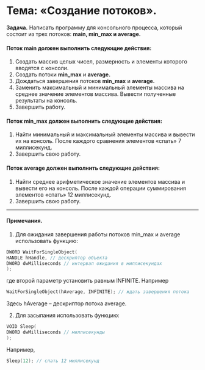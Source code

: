 # Тема: «Создание потоков».

**Задача.**  Написать программу для консольного процесса, который состоит из трех потоков: **main,
min_max и average.**

#### Поток main должен выполнить следующие действия:
1. Создать массив целых чисел, размерность и элементы которого вводятся с консоли.
2. Создать потоки **min_max** и **average.**
3. Дождаться завершения потоков **min_max** и **average.**
4. Заменить максимальный и минимальный элементы массива на среднее значение элементов
массива. Вывести полученные результаты на консоль.
5. Завершить работу.
#### Поток min_max должен выполнить следующие действия:
1. Найти минимальный и максимальный элементы массива и вывести их на консоль. После
каждого сравнения элементов «спать» 7 миллисекунд.
2. Завершить свою работу.
#### Поток average должен выполнить следующие действия:
1. Найти среднее арифметическое значение элементов массива и вывести его на консоль.
После каждой операции суммирования элементов «спать» 12 миллисекунд.
2. Завершить свою работу.

   
---

#### Примечания.
1. Для ожидания завершения работы потоков min_max и average использовать функцию:
```cpp
DWORD WaitForSingleObject(
HANDLE hHandle, // дескриптор объекта
DWORD dwMilliseconds // интервал ожидания в миллисекундах
);
```
где второй параметр установить равным INFINITE. Например
```cpp
WaitForSingleObject(hAverage, INFINITE); // ждать завершения потока
```
Здесь hAverage – дескриптор потока average.

2. Для засыпания использовать функцию:
```cpp
VOID Sleep(
DWORD dwMilliseconds // миллисекунды
);
```
Например,
```cpp
Sleep(12); // спать 12 миллисекунд
```

